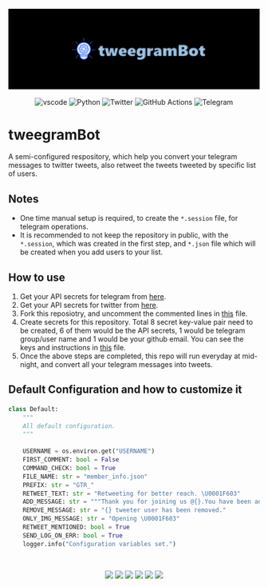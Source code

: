 ![banner](./docs/images/banner.png)
<p align="center">
    <img src="https://img.shields.io/badge/Visual_Studio_Code-0078D4?style=for-the-badge&logo=visual%20studio%20code&logoColor=white" alt="vscode">
    <img src="https://img.shields.io/badge/python-3670A0?style=for-the-badge&logo=python&logoColor=ffdd54" alt="Python">
    <img src="https://img.shields.io/badge/Twitter-1DA1F2?style=for-the-badge&logo=twitter&logoColor=white" alt="Twitter">
    <img src="https://img.shields.io/badge/GitHub_Actions-2088FF?style=for-the-badge&logo=github-actions&logoColor=white" alt="GitHub Actions">
    <img src="https://img.shields.io/badge/Telegram-2CA5E0?style=for-the-badge&logo=telegram&logoColor=white" alt="Telegram">
</p>

# tweegramBot
A semi-configured respository, which help you convert your telegram messages to twitter tweets, also retweet the tweets tweeted by specific list of users.

## Notes
* One time manual setup is required, to create the `*.session` file, for telegram operations.
* It is recommended to not keep the repository in public, with the `*.session`, which was created in the first step, and `*.json` file which will be created when you add users to your list.

## How to use
1. Get your API secrets for telegram from [here](https://my.telegram.org/apps).
2. Get your API secrets for twitter from [here](https://developer.twitter.com/en/portal/dashboard).
3. Fork this reposiotry, and uncomment the commented lines in [this](https://github.com/aps08/teltotwt/blob/main/.github/workfows/actions.yml) file.
4. Create secrets for this repository. Total 8 secret key-value pair need to be created, 6 of them would be the API secrets, 1 would be telegram group/user name and 1 would be your github email. You can see the keys and instructions in [this](https://github.com/aps08/teltotwt/blob/main/src/config.py) file.
5. Once the above steps are completed, this repo will run everyday at mid-night, and convert all your telegram messages into tweets.

## Default Configuration and how to customize it
```python
class Default:
    """
    All default configuration.
    """

    USERNAME = os.environ.get("USERNAME")
    FIRST_COMMENT: bool = False
    COMMAND_CHECK: bool = True
    FILE_NAME: str = "member_info.json"
    PREFIX: str = "GTR_"
    RETWEET_TEXT: str = "Retweeting for better reach. \U0001F603"
    ADD_MESSAGE: str = """Thank you for joining us @{}.You have been added to our list with #{}."""
    REMOVE_MESSAGE: str = "{} tweeter user has been removed."
    ONLY_IMG_MESSAGE: str = "Opening \U0001F603"
    RETWEET_MENTIONED: bool = True
    SEND_LOG_ON_ERR: bool = True
    logger.info("Configuration variables set.")
```
<br>
<p align="center">
 <a href="https://twitter.com/aps08__"><img src="https://img.shields.io/badge/Twitter-1DA1F2?style=for-the-badge&logo=twitter&logoColor=white"></a>
 <a href="https://medium.com/@aps08"><img src="https://img.shields.io/badge/Medium-12100E?style=for-the-badge&logo=medium&logoColor=white"></a>
 <a href="https://www.linkedin.com/in/aps08"><img src="https://img.shields.io/badge/LinkedIn-0077B5?style=for-the-badge&logo=linkedin&logoColor=white"></a>
 <a href="https://github.com/aps08"><img src="https://img.shields.io/badge/GitHub-100000?style=for-the-badge&logo=github&logoColor=white"></a>
 <a href="https://www.youtube.com/channel/UC8biJQnoqm1s2FZ8LK90baA"><img src="https://img.shields.io/badge/YouTube-FF0000?style=for-the-badge&logo=youtube&logoColor=white"></a>
 <a href="mailto:anoopprsingh@gmail.com"><img src="https://img.shields.io/badge/Gmail-D14836?style=for-the-badge&logo=gmail&logoColor=white"></a>
</p>
